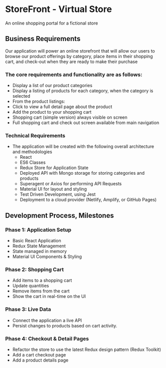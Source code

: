 # StoreFront - Virtual Store

An online shopping portal for a fictional store

## Business Requirements

Our application will power an online storefront that will allow our users to browse our product offerings by category, place items in their shopping cart, and check-out when they are ready to make their purchase

### The core requirements and functionality are as follows:

- Display a list of our product categories
- Display a listing of products for each category, when the category is selected
- From the product listings:
- Click to view a full detail page about the product
- Add the product to your shopping cart
- Shopping cart (simple version) always visible on screen
- Full shopping cart and check out screen available from main navigation

### Technical Requirements

- The application will be created with the following overall architecture and methodologies
  - React
  - ES6 Classes
  - Redux Store for Application State
  - Deployed API with Mongo storage for storing categories and products
  - Superagent or Axios for performing API Requests
  - Material UI for layout and styling
  - Test Driven Development, using Jest
  - Deployment to a cloud provider (Netlify, Amplify, or GitHub Pages)

## Development Process, Milestones

### Phase 1: Application Setup

- Basic React Application
- Redux State Management
- State managed in memory
- Material UI Components & Styling

### Phase 2: Shopping Cart

- Add items to a shopping cart
- Update quantities
- Remove items from the cart
- Show the cart in real-time on the UI

### Phase 3: Live Data

- Connect the application a live API
- Persist changes to products based on cart activity.

### Phase 4: Checkout & Detail Pages

- Refactor the store to use the latest Redux design pattern (Redux Toolkit)
- Add a cart checkout page
- Add a product details page
